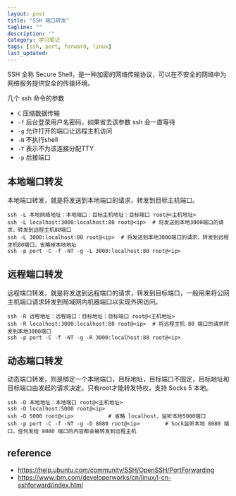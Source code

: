 ```yaml
---
layout: post
title: "SSH 端口转发"
tagline: ""
description: ""
category: 学习笔记
tags: [ssh, port, forward, linux]
last_updated: 
---
```


SSH 全称 Secure Shell，是一种加密的网络传输协议，可以在不安全的网络中为网络服务提供安全的传输环境。

几个 ssh 命令的参数

- `C` 压缩数据传输
- `-f` 后台登录用户名密码，如果省去该参数 ssh 会一直等待
- `-g` 允许打开的端口让远程主机访问
- `-N` 不执行shell
- `-T` 表示不为该连接分配TTY
- `-p` 后接端口

## 本地端口转发
本地端口转发，就是将发送到本地端口的请求，转发到目标主机端口。

    ssh -L 本地网络地址：本地端口：目标主机地址：目标端口 root@<主机地址>
    ssh -L localhost:3000:localhost:80 root@<ip>  # 将发送到本地3000端口的请求，转发到远程主机80端口
    ssh -L 3000:localhost:80 root@<ip>  # 将发送到本地3000端口的请求，转发到远程主机80端口，省略掉本地地址
    ssh -p port -C -f -NT -g -L 3000:localhost:80 root@<ip>


## 远程端口转发
远程端口转发，就是将发送到远程端口的请求，转发到目标端口，一般用来将公网主机端口请求转发到局域网内机器端口以实现外网访问。

    ssh -R 远程地址：远程端口：目标地址：目标端口 root@<主机地址>
    ssh -R localhost:3000:localhost:80 root@<ip>  # 将远程主机 80 端口的请求转发到本地3000端口
    ssh -p port -C -f -NT -g -R 3000:localhost:80 root@<ip>

## 动态端口转发
动态端口转发，则是绑定一个本地端口，目标地址，目标端口不固定，目标地址和目标端口由发起的请求决定。只有root才能转发特权，支持 Socks 5 本地。

    ssh -D 本地地址：本地端口 root@<主机地址>
    ssh -D localhost:5000 root@<ip>
    ssh -D 5000 root@<ip>           # 省略 localhost，监听本地5000端口
    ssh -p port -C -f -NT -g -D 8080 root@<ip>        # Sock监听本地 8080 端口，任何发给 8080 端口的内容都会被转发到远程主机

## reference

- <https://help.ubuntu.com/community/SSH/OpenSSH/PortForwarding>
- <https://www.ibm.com/developerworks/cn/linux/l-cn-sshforward/index.html>

